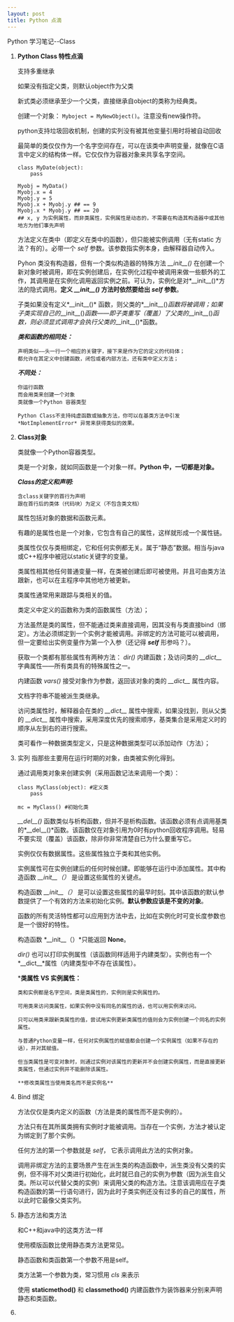 ```yaml
---
layout: post
title: Python 点滴
---
```


Python 学习笔记--Class


1. **Python Class 特性点滴**

	支持多重继承
    
    如果没有指定父类，则默认object作为父类
    
    新式类必须继承至少一个父类，直接继承自object的类称为经典类。
    
    创建一个对象： `Myboject = MyNewObject()`。注意没有new操作符。
    
    python支持垃圾回收机制，创建的实列没有被其他变量引用时将被自动回收
    
    最简单的类仅仅作为一个名字空间存在，可以在该类中声明变量，就像在C语言中定义的结构体一样。它仅仅作为容器对象来共享名字空间。
    
    ```
    class MyDate(object):
    	pass
        
    Myobj = MyData()
    Myobj.x = 4
    Myobj.y = 5
    Myobj.x + Myobj.y ## == 9
    Myobj.x * Myobj.y ## == 20
    ## x, y 为实例属性，而非类属性，实例属性是动态的，不需要在构造其构造器中或其他地方为他们事先声明
	```
    
    方法定义在类中（即定义在类中的函数），但只能被实例调用（无有static 方法？有的）。必带一个 *self* 参数。该参数指实例本身，由解释器自动传入。
    
    Pyhon 类没有构造器，但有一个类似构造器的特殊方法 *\_\_init\_\_()* 在创建一个新对象时被调用，即在实例创建后，在实例化过程中被调用来做一些额外的工作，其调用是在实例化调用返回实例之前。可认为，实例化是对*\_\_init\_\_()*方法的隐式调用。**定义 *\_\_init\_\_()* 方法时依然要给出 *self* 参数**。
    
    子类如果没有定义*\_\_init\_\_()* 函数，则父类的*\_\_init\_\_()*函数将被调用；如果子类实现自己的*\_\_init\_\_()*函数——即子类重写（覆盖）了父类的*\_\_init\_\_()*函数，则必须显式调用才会执行父类的*\_\_init\_\_()*函数。
    
    
    ***类和函数的相同处：***
    
    ```
    声明类似——头一行一个相应的关键字，接下来是作为它的定义的代码体；
    都允许在其定义中创建函数，闭包或者内部方法，还有类中定义方法；

	```
    
    ***不同处：***
    
	```
    你运行函数
    而会用类来创建一个对象
    类就像一个Python 容器类型
    
    Python Class不支持纯虚函数或抽象方法，你可以在基类方法中引发 *NotImplementError* 异常来获得类似的效果。

	```

    
2. **Class对象**
	
    类就像一个Python容器类型。
    
    类是一个对象，就如同函数是一个对象一样。**Python 中，一切都是对象。**
    
    ***Class的定义和声明:***
    
    ```
    含class关键字的首行为声明
    跟在首行后的类体（代码块）为定义（不包含类文档）
    ```
    
    属性包括对象的数据和函数元素。
    
    有趣的是属性也是一个对象，它包含有自己的属性，这样就形成一个属性链。
    
    类属性仅仅与类相绑定，它和任何实例都无关。属于“静态”数据。相当与java或C++程序中被冠以static关键字的变量。
    
    类属性相其他任何普通变量一样，在类被创建后即可被使用。并且可由类方法跟新，也可以在主程序中其他地方被更新。
    
    类属性通常用来跟踪与类相关的值。
    
    类定义中定义的函数称为类的函数属性（方法）；
    
    方法虽然是类的属性，但不能通过类来直接调用，因其没有与类直接bind（绑定）。方法必须绑定到一个实例才能被调用。非绑定的方法可能可以被调用，但一定要给出实例变量作为第一个入参（还记得 ***self*** 形参吗？）。
    
    获取一个类都有那些属性有两种方法： *dir()* 内建函数；及访问类的 *\_\_dict\_\_* 字典属性——所有类具有的特殊属性之一。
    
    内建函数 *vars()* 接受对象作为参数，返回该对象的类的 *\_\_dict\_\_* 属性内容。
    
    文档字符串不能被派生类继承。
    
    访问类属性时，解释器会在类的 *\_\_dict\_\_* 属性中搜索，如果没找到，则从父类的 *\_\_dict\_\_* 属性中搜索，采用深度优先的搜索顺序，基类集合是采用定义时的顺序从左到右的进行搜索。
   	
    类可看作一种数据类型定义，只是这种数据类型可以添加动作（方法）；
    
3. 实列
	指那些主要用在运行时期的对象，由类被实例化得到。
    
    通过调用类对象来创建实例（采用函数记法来调用一个类）：
    
    ```
    class MyClass(object): #定义类
    	pass
	
    mc = MyClass() #初始化类
	```
    
    *\_\_del\_\_()* 函数类似与析构函数，但并不是析构函数。该函数必须有点调用基类的*\_\_del\_\_()*函数。该函数仅在对象引用为0时有python回收程序调用。轻易不要实现（覆盖）该函数，除非你非常清楚自已为什么要重写它。
    
    实例仅仅有数据属性。这些属性独立于类和其他实例。
    
    实例属性可在实例创建后的任何时候创建。即能够在运行中添加属性。其中构造函数 *\_\_init\_\_（）* 是设置这些属性的关键点。
    
    构造函数 *\_\_init\_\_（）* 是可以设置这些属性的最早时刻。其中该函数的默认参数提供了一个有效的方法来初始化实例。**默认参数应该是不变的对象**。
    
    函数的所有灵活特性都可以应用到方法中去，比如在实例化时可变长度参数也是一个很好的特性。
    
    构造函数 *\_\_init\_\_（）*只能返回 **None**。
    
    *dir()* 也可以打印实例属性（该函数同样适用于内建类型）。实例也有一个*\_\_dict\_\_*属性（内建类型中不存在该属性）。
    
    ***类属性 VS 实例属性：**
    
    ```
	类和实例都是名字空间，类是类属性的，实例则是实例属性的。
    
    可用类来访问类属性，如果实例中没有同名的属性的话，也可以用实例来访问。
    
    只可以用类来跟新类属性的值，尝试用实例更新类属性的值则会为实例创建一个同名的实例属性。
    
    与普通Python变量一样，任何对实例属性的赋值都会创建一个实例属性（如果不存在的话），并对其赋值。
    
    但当类属性是可变对象时，则通过实例对该属性的更新并不会创建实例属性，而是直接更新类属性，但通过实例并不能删除该属性。
    
    **修改类属性当使用类名而不是实例名**
	```
    
4. Bind 绑定
	
    方法仅仅是类内定义的函数（方法是类的属性而不是实例的）。
    
    方法只有在其所属类拥有实例时才能被调用。当存在一个实例，方法才被认定为绑定到了那个实例。
    
    任何方法的第一个参数就是 *self*， 它表示调用此方法的实例对象。
    
    调用非绑定方法的主要场景产生在派生类的构造函数中，派生类没有父类的实例，但不得不对父类进行初始化，此时就已自己的实例为参数（因为派生自父类。所以可以代替父类的实例）来调用父类的构造方法。注意该调用应在子类构造函数的第一行语句进行，因为此时子类实例还没有过多的自己的属性，所以此时它最像父类实列。
    
5. 静态方法和类方法
	
    和C++和java中的这类方法一样
    
    使用模版函数比使用静态类方法更常见。
    
    静态函数和类函数第一个参数不用是self。
    
    类方法第一个参数为类，常习惯用 *cls* 来表示
    
    使用 **staticmethod()** 和 **classmethod()** 内建函数作为装饰器来分别来声明静态和类函数。
    
    
    
6. 
    
    
    
    
    
    